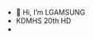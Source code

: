 - 👋 Hi, I’m LGAMSUNG
- KDMHS 20th HD
- 



<!---
wertylio2/wertylio2 is a ✨ special ✨ repository because its `README.md` (this file) appears on your GitHub profile.
You can click the Preview link to take a look at your changes.
--->
